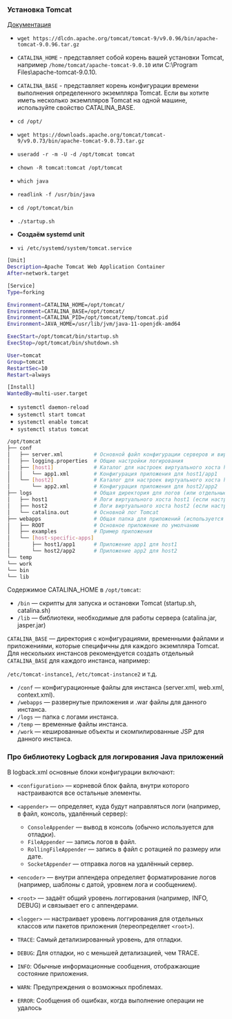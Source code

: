 ### Установка Tomcat

[Документация](https://tomcat.apache.org/tomcat-8.5-doc/introduction.html)

- `wget https://dlcdn.apache.org/tomcat/tomcat-9/v9.0.96/bin/apache-tomcat-9.0.96.tar.gz`
- `CATALINA_HOME` - представляет собой корень вашей установки Tomcat, например `/home/tomcat/apache-tomcat-9.0.10` или C:\Program Files\apache-tomcat-9.0.10.
- `CATALINA_BASE` - представляет корень конфигурации времени выполнения определенного экземпляра Tomcat. Если вы хотите иметь несколько экземпляров Tomcat на одной машине, используйте свойство CATALINA_BASE.

- `cd /opt/`
- `wget https://downloads.apache.org/tomcat/tomcat-9/v9.0.73/bin/apache-tomcat-9.0.73.tar.gz`
- `useradd -r -m -U -d /opt/tomcat tomcat`
- `chown -R tomcat:tomcat /opt/tomcat`
- `which java`
- `readlink -f /usr/bin/java`
- `cd /opt/tomcat/bin`
- `./startup.sh`

- **Создаём systemd unit**
- `vi /etc/systemd/system/tomcat.service` 
```bash
[Unit]
Description=Apache Tomcat Web Application Container
After=network.target

[Service]
Type=forking

Environment=CATALINA_HOME=/opt/tomcat/
Environment=CATALINA_BASE=/opt/tomcat/
Environment=CATALINA_PID=/opt/tomcat/temp/tomcat.pid
Environment=JAVA_HOME=/usr/lib/jvm/java-11-openjdk-amd64

ExecStart=/opt/tomcat/bin/startup.sh
ExecStop=/opt/tomcat/bin/shutdown.sh

User=tomcat
Group=tomcat
RestartSec=10
Restart=always

[Install]
WantedBy=multi-user.target
```
- `systemctl daemon-reload`
- `systemctl start tomcat`
- `systemctl enable tomcat`
- `systemctl status tomcat`

```bash
/opt/tomcat
├── conf
│   ├── server.xml          # Основной файл конфигурации серверов и виртуальных хостов
│   ├── logging.properties  # Общие настройки логирования
│   ├── [host1]             # Каталог для настроек виртуального хоста host1 (опционально)
│   │   └── app1.xml        # Конфигурация приложения для host1/app1
│   └── [host2]             # Каталог для настроек виртуального хоста host2 (опционально)
│       └── app2.xml        # Конфигурация приложения для host2/app2
├── logs                    # Общая директория для логов (или отдельные каталоги для каждого хоста)
│   ├── host1               # Логи виртуального хоста host1 (если настроено)
│   ├── host2               # Логи виртуального хоста host2 (если настроено)
│   └── catalina.out        # Основной лог Tomcat
├── webapps                 # Общая папка для приложений (используется по умолчанию для всех виртуальных хостов)
│   ├── ROOT                # Основное приложение по умолчанию
│   ├── examples            # Пример приложения
│   └── [host-specific-apps]
│       ├── host1/app1      # Приложение app1 для host1
│       └── host2/app2      # Приложение app2 для host2
└── temp
└── work
└── bin
└── lib
```

Содержимое CATALINA_HOME в `/opt/tomcat`:

- `/bin` — скрипты для запуска и остановки Tomcat (startup.sh, catalina.sh)
- `/lib` — библиотеки, необходимые для работы сервера (catalina.jar, jasper.jar)


`CATALINA_BASE` — директория с конфигурациями, временными файлами и приложениями, которые специфичны для каждого экземпляра Tomcat. Для нескольких инстансов рекомендуется создать отдельный `CATALINA_BASE` для каждого инстанса, например:

`/etc/tomcat-instance1`, `/etc/tomcat-instance2` и т.д.

- `/conf` — конфигурационные файлы для инстанса (server.xml, web.xml, context.xml).
- `/webapps` — развернутые приложения и .war файлы для данного инстанса.
- `/logs` — папка с логами инстанса.
- `/temp` — временные файлы инстанса.
- `/work` — кешированные объекты и скомпилированные JSP для данного инстанса.

### Про библиотеку Logback для логирования Java приложений 

В logback.xml основные блоки конфигурации включают:

- `<configuration>` — корневой блок файла, внутри которого настраиваются все остальные элементы.

- `<appender>` — определяет, куда будут направляться логи (например, в файл, консоль, удалённый сервер):
    - `ConsoleAppender` — вывод в консоль (обычно используется для отладки).
    - `FileAppender` — запись логов в файл.
    - `RollingFileAppender` — запись в файл с ротацией по размеру или дате.
    - `SocketAppender` — отправка логов на удалённый сервер.

- `<encoder>` — внутри аппендера определяет форматирование логов (например, шаблоны с датой, уровнем лога и сообщением).
- `<root>` — задаёт общий уровень логгирования (например, INFO, DEBUG) и связывает его с аппендерами.
- `<logger>` — настраивает уровень логгирования для отдельных классов или пакетов приложения (переопределяет `<root>`).

- `TRACE`: Самый детализированный уровень, для отладки.
- `DEBUG`: Для отладки, но с меньшей детализацией, чем TRACE.
- `INFO`: Обычные информационные сообщения, отображающие состояние приложения.
- `WARN`: Предупреждения о возможных проблемах.
- `ERROR`: Сообщения об ошибках, когда выполнение операции не удалось
